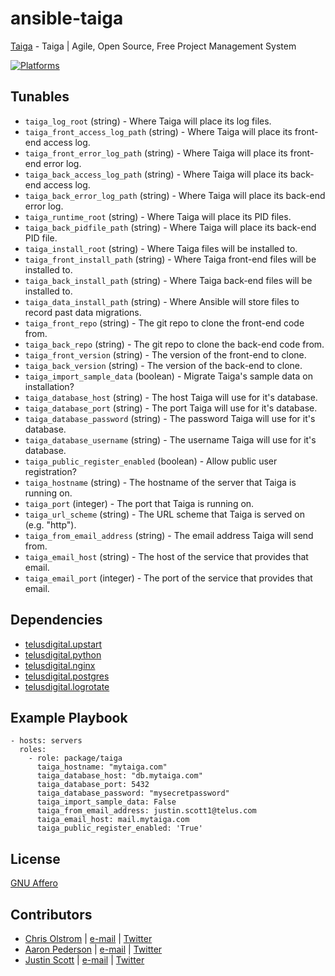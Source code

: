 # ansible-taiga

[Taiga](https://taiga.io) - Taiga | Agile, Open Source, Free Project Management System

[![Platforms](http://img.shields.io/badge/platforms-ubuntu-lightgrey.svg?style=flat)](#)

## Tunables
- `taiga_log_root` (string) - Where Taiga will place its log files.
- `taiga_front_access_log_path` (string) - Where Taiga will place its front-end access log.
- `taiga_front_error_log_path` (string) - Where Taiga will place its front-end error log.
- `taiga_back_access_log_path` (string) - Where Taiga will place its back-end access log.
- `taiga_back_error_log_path` (string) - Where Taiga will place its back-end error log.
- `taiga_runtime_root` (string) - Where Taiga will place its PID files.
- `taiga_back_pidfile_path` (string) - Where Taiga will place its back-end PID file.
- `taiga_install_root` (string) - Where Taiga files will be installed to.
- `taiga_front_install_path` (string) - Where Taiga front-end files will be installed to.
- `taiga_back_install_path` (string) - Where Taiga back-end files will be installed to.
- `taiga_data_install_path` (string) - Where Ansible will store files to record past data migrations.
- `taiga_front_repo` (string) - The git repo to clone the front-end code from.
- `taiga_back_repo` (string) - The git repo to clone the back-end code from.
- `taiga_front_version` (string) - The version of the front-end to clone.
- `taiga_back_version` (string) - The version of the back-end to clone.
- `taiga_import_sample_data` (boolean) - Migrate Taiga's sample data on installation?
- `taiga_database_host` (string) - The host Taiga will use for it's database.
- `taiga_database_port` (string) - The port Taiga will use for it's database.
- `taiga_database_password` (string) - The password Taiga will use for it's database.
- `taiga_database_username` (string) - The username Taiga will use for it's database.
- `taiga_public_register_enabled` (boolean) - Allow public user registration?
- `taiga_hostname` (string) - The hostname of the server that Taiga is running on.
- `taiga_port` (integer) - The port that Taiga is running on.
- `taiga_url_scheme` (string) - The URL scheme that Taiga is served on (e.g. "http").
- `taiga_from_email_address` (string) - The email address Taiga will send from.
- `taiga_email_host` (string) - The host of the service that provides that email.
- `taiga_email_port` (integer) - The port of the service that provides that email.

## Dependencies
- [telusdigital.upstart](https://github.com/telusdigital/ansible-upstart/)
- [telusdigital.python](https://github.com/telusdigital/ansible-python/)
- [telusdigital.nginx](https://github.com/telusdigital/ansible-nginx/)
- [telusdigital.postgres](https://github.com/telusdigital/ansible-postgres/)
- [telusdigital.logrotate](https://github.com/telusdigital/ansible-logrotate/)

## Example Playbook
```
- hosts: servers
  roles:
    - role: package/taiga
      taiga_hostname: "mytaiga.com"
      taiga_database_host: "db.mytaiga.com"
      taiga_database_port: 5432
      taiga_database_password: "mysecretpassword"
      taiga_import_sample_data: False
      taiga_from_email_address: justin.scott1@telus.com
      taiga_email_host: mail.mytaiga.com
      taiga_public_register_enabled: 'True'
```

## License
[GNU Affero](https://tldrlegal.com/license/gnu-affero-general-public-license-v3-(agpl-3.0))

## Contributors
- [Chris Olstrom](https://colstrom.github.io/) | [e-mail](mailto:chris@olstrom.com) | [Twitter](https://twitter.com/ChrisOlstrom)
- [Aaron Pederson](https://aaronpederson.github.io) | [e-mail](mailto:aaronpederson@gmail.com) | [Twitter](https://twitter.com/GunFuSamurai)
- [Justin Scott](https://jvscott.net) | [e-mail](mailto:jvscott@gmail.com) | [Twitter](https://twitter.com/AKindlyOrc)
